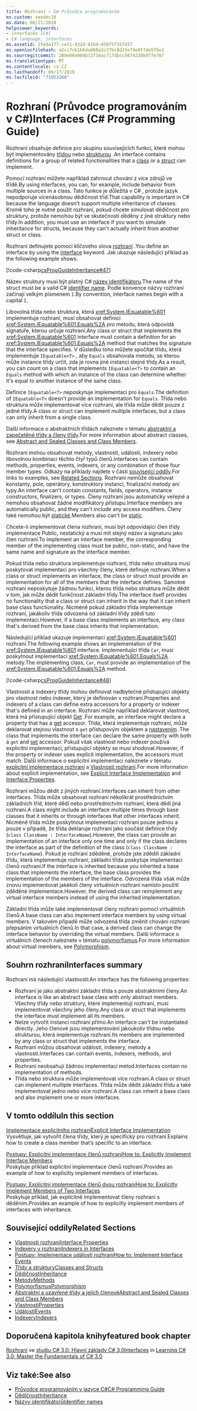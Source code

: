 ```yaml
---
title: Rozhraní – C# Průvodce programováním
ms.custom: seodec18
ms.date: 08/21/2018
helpviewer_keywords:
- interfaces [C#]
- C# language, interfaces
ms.assetid: 2feda177-ce11-432d-81b4-d50f5f35fd37
ms.openlocfilehash: a2cc7cb1b6da860a2c27bc8d2fe74e0ffde5f5e1
ms.sourcegitcommit: 289e06e904b72f34ac717dbcc5074239b977e707
ms.translationtype: MT
ms.contentlocale: cs-CZ
ms.lasthandoff: 09/17/2019
ms.locfileid: "71053266"
---
```

# <a name="interfaces-c-programming-guide"></a><span data-ttu-id="6aa2a-102">Rozhraní (Průvodce programováním v C#)</span><span class="sxs-lookup"><span data-stu-id="6aa2a-102">Interfaces (C# Programming Guide)</span></span>

<span data-ttu-id="6aa2a-103">Rozhraní obsahuje definice pro skupinu souvisejících funkcí, které mohou být implementovány [třídou](../../language-reference/keywords/class.md) nebo [strukturou](../../language-reference/keywords/struct.md) .</span><span class="sxs-lookup"><span data-stu-id="6aa2a-103">An interface contains definitions for a group of related functionalities that a [class](../../language-reference/keywords/class.md) or a [struct](../../language-reference/keywords/struct.md) can implement.</span></span>
  
<span data-ttu-id="6aa2a-104">Pomocí rozhraní můžete například zahrnout chování z více zdrojů ve třídě.</span><span class="sxs-lookup"><span data-stu-id="6aa2a-104">By using interfaces, you can, for example, include behavior from multiple sources in a class.</span></span> <span data-ttu-id="6aa2a-105">Tato funkce je důležitá v C# , protože jazyk nepodporuje vícenásobnou dědičnost tříd.</span><span class="sxs-lookup"><span data-stu-id="6aa2a-105">That capability is important in C# because the language doesn't support multiple inheritance of classes.</span></span> <span data-ttu-id="6aa2a-106">Kromě toho je nutné použít rozhraní, pokud chcete simulovat dědičnost pro struktury, protože nemohou být ve skutečnosti děděny z jiné struktury nebo třídy.</span><span class="sxs-lookup"><span data-stu-id="6aa2a-106">In addition, you must use an interface if you want to simulate inheritance for structs, because they can't actually inherit from another struct or class.</span></span>  
  
<span data-ttu-id="6aa2a-107">Rozhraní definujete pomocí klíčového slova [rozhraní](../../language-reference/keywords/interface.md) .</span><span class="sxs-lookup"><span data-stu-id="6aa2a-107">You define an interface by using the [interface](../../language-reference/keywords/interface.md) keyword.</span></span> <span data-ttu-id="6aa2a-108">Jak ukazuje následující příklad.</span><span class="sxs-lookup"><span data-stu-id="6aa2a-108">as the following example shows.</span></span>  
  
 [!code-csharp[csProgGuideInheritance#47](~/samples/snippets/csharp/VS_Snippets_VBCSharp/csProgGuideInheritance/CS/Inheritance.cs#47)]  

<span data-ttu-id="6aa2a-109">Název struktury musí být platný C# [název identifikátoru](../inside-a-program/identifier-names.md).</span><span class="sxs-lookup"><span data-stu-id="6aa2a-109">The name of the struct must be a valid C# [identifier name](../inside-a-program/identifier-names.md).</span></span> <span data-ttu-id="6aa2a-110">Podle konvence názvy rozhraní začínají velkým písmenem `I`.</span><span class="sxs-lookup"><span data-stu-id="6aa2a-110">By convention, interface names begin with a capital `I`.</span></span>

<span data-ttu-id="6aa2a-111">Libovolná třída nebo struktura, která <xref:System.IEquatable%601> implementuje rozhraní, musí obsahovat definici <xref:System.IEquatable%601.Equals%2A> pro metodu, která odpovídá signatuře, kterou určuje rozhraní.</span><span class="sxs-lookup"><span data-stu-id="6aa2a-111">Any class or struct that implements the <xref:System.IEquatable%601> interface must contain a definition for an <xref:System.IEquatable%601.Equals%2A> method that matches the signature that the interface specifies.</span></span> <span data-ttu-id="6aa2a-112">V důsledku toho můžete spočítat třídu, která implementuje `IEquatable<T>` , aby `Equals` obsahovala metodu, se kterou může instance třídy určit, zda je rovna jiné instanci stejné třídy.</span><span class="sxs-lookup"><span data-stu-id="6aa2a-112">As a result, you can count on a class that implements `IEquatable<T>` to contain an `Equals` method with which an instance of the class can determine whether it's equal to another instance of the same class.</span></span>  
  
<span data-ttu-id="6aa2a-113">Definice `IEquatable<T>` neposkytuje implementaci pro `Equals`.</span><span class="sxs-lookup"><span data-stu-id="6aa2a-113">The definition of `IEquatable<T>` doesn’t provide an implementation for `Equals`.</span></span> <span data-ttu-id="6aa2a-114">Třída nebo struktura může implementovat více rozhraní, ale třída může dědit pouze z jedné třídy.</span><span class="sxs-lookup"><span data-stu-id="6aa2a-114">A class or struct can implement multiple interfaces, but a class can only inherit from a single class.</span></span>
  
<span data-ttu-id="6aa2a-115">Další informace o abstraktních třídách naleznete v tématu [abstraktní a zapečetěné třídy a členy třídy](../classes-and-structs/abstract-and-sealed-classes-and-class-members.md).</span><span class="sxs-lookup"><span data-stu-id="6aa2a-115">For more information about abstract classes, see [Abstract and Sealed Classes and Class Members](../classes-and-structs/abstract-and-sealed-classes-and-class-members.md).</span></span>  
  
<span data-ttu-id="6aa2a-116">Rozhraní mohou obsahovat metody, vlastnosti, události, indexery nebo libovolnou kombinaci těchto čtyř typů členů.</span><span class="sxs-lookup"><span data-stu-id="6aa2a-116">Interfaces can contain methods, properties, events, indexers, or any combination of those four member types.</span></span> <span data-ttu-id="6aa2a-117">Odkazy na příklady najdete v části [související oddíly](./index.md#BKMK_RelatedSections).</span><span class="sxs-lookup"><span data-stu-id="6aa2a-117">For links to examples, see [Related Sections](./index.md#BKMK_RelatedSections).</span></span> <span data-ttu-id="6aa2a-118">Rozhraní nemůže obsahovat konstanty, pole, operátory, konstruktory instancí, finalizační metody ani typy.</span><span class="sxs-lookup"><span data-stu-id="6aa2a-118">An interface can't contain constants, fields, operators, instance constructors, finalizers, or types.</span></span> <span data-ttu-id="6aa2a-119">Členy rozhraní jsou automaticky veřejné a nemohou obsahovat žádné modifikátory přístupu.</span><span class="sxs-lookup"><span data-stu-id="6aa2a-119">Interface members are automatically public, and they can't include any access modifiers.</span></span> <span data-ttu-id="6aa2a-120">Členy také nemohou být [statické](../../language-reference/keywords/static.md).</span><span class="sxs-lookup"><span data-stu-id="6aa2a-120">Members also can't be [static](../../language-reference/keywords/static.md).</span></span>  
  
<span data-ttu-id="6aa2a-121">Chcete-li implementovat člena rozhraní, musí být odpovídající člen třídy implementace Public, nestatický a musí mít stejný název a signaturu jako člen rozhraní.</span><span class="sxs-lookup"><span data-stu-id="6aa2a-121">To implement an interface member, the corresponding member of the implementing class must be public, non-static, and have the same name and signature as the interface member.</span></span>  
  
<span data-ttu-id="6aa2a-122">Pokud třída nebo struktura implementuje rozhraní, třída nebo struktura musí poskytovat implementaci pro všechny členy, které definuje rozhraní.</span><span class="sxs-lookup"><span data-stu-id="6aa2a-122">When a class or struct implements an interface, the class or struct must provide an implementation for all of the members that the interface defines.</span></span> <span data-ttu-id="6aa2a-123">Samotné rozhraní neposkytuje žádnou funkci, kterou třída nebo struktura může dědit v tom, jak může dědit funkčnost základní třídy.</span><span class="sxs-lookup"><span data-stu-id="6aa2a-123">The interface itself provides no functionality that a class or struct can inherit in the way that it can inherit base class functionality.</span></span> <span data-ttu-id="6aa2a-124">Nicméně pokud základní třída implementuje rozhraní, jakákoliv třída odvozená od základní třídy zdědí tuto implementaci.</span><span class="sxs-lookup"><span data-stu-id="6aa2a-124">However, if a base class implements an interface, any class that's derived from the base class inherits that implementation.</span></span>  
  
<span data-ttu-id="6aa2a-125">Následující příklad ukazuje implementaci <xref:System.IEquatable%601> rozhraní.</span><span class="sxs-lookup"><span data-stu-id="6aa2a-125">The following example shows an implementation of the <xref:System.IEquatable%601> interface.</span></span> <span data-ttu-id="6aa2a-126">Implementující třída `Car`, musí poskytnout implementaci <xref:System.IEquatable%601.Equals%2A> metody.</span><span class="sxs-lookup"><span data-stu-id="6aa2a-126">The implementing class, `Car`, must provide an implementation of the <xref:System.IEquatable%601.Equals%2A> method.</span></span>  
  
 [!code-csharp[csProgGuideInheritance#48](~/samples/snippets/csharp/VS_Snippets_VBCSharp/csProgGuideInheritance/CS/Inheritance.cs#48)]  
  
<span data-ttu-id="6aa2a-127">Vlastnosti a indexery třídy mohou definovat nadbytečné přistupující objekty pro vlastnost nebo indexer, který je definován v rozhraní.</span><span class="sxs-lookup"><span data-stu-id="6aa2a-127">Properties and indexers of a class can define extra accessors for a property or indexer that's defined in an interface.</span></span> <span data-ttu-id="6aa2a-128">Rozhraní může například deklarovat vlastnost, která má přistupující objekt [Get](../../language-reference/keywords/get.md) .</span><span class="sxs-lookup"><span data-stu-id="6aa2a-128">For example, an interface might declare a property that has a [get](../../language-reference/keywords/get.md) accessor.</span></span> <span data-ttu-id="6aa2a-129">Třída, která implementuje rozhraní, může deklarovat stejnou vlastnost s `get` přístupovým objektem a [nastavením](../../language-reference/keywords/set.md) .</span><span class="sxs-lookup"><span data-stu-id="6aa2a-129">The class that implements the interface can declare the same property with both a `get` and [set](../../language-reference/keywords/set.md) accessor.</span></span> <span data-ttu-id="6aa2a-130">Pokud však vlastnost nebo indexer používá explicitní implementaci, přistupující objekty se musí shodovat.</span><span class="sxs-lookup"><span data-stu-id="6aa2a-130">However, if the property or indexer uses explicit implementation, the accessors must match.</span></span> <span data-ttu-id="6aa2a-131">Další informace o explicitní implementaci naleznete v tématu [explicitní implementace rozhraní](explicit-interface-implementation.md) a [Vlastnosti rozhraní](../classes-and-structs/interface-properties.md).</span><span class="sxs-lookup"><span data-stu-id="6aa2a-131">For more information about explicit implementation, see [Explicit Interface Implementation](explicit-interface-implementation.md) and [Interface Properties](../classes-and-structs/interface-properties.md).</span></span>  

<span data-ttu-id="6aa2a-132">Rozhraní můžou dědit z jiných rozhraní.</span><span class="sxs-lookup"><span data-stu-id="6aa2a-132">Interfaces can inherit from other interfaces.</span></span> <span data-ttu-id="6aa2a-133">Třída může obsahovat rozhraní několikrát prostřednictvím základních tříd, které dědí nebo prostřednictvím rozhraní, která dědí jiná rozhraní.</span><span class="sxs-lookup"><span data-stu-id="6aa2a-133">A class might include an interface multiple times through base classes that it inherits or through interfaces that other interfaces inherit.</span></span> <span data-ttu-id="6aa2a-134">Nicméně třída může poskytnout implementaci rozhraní pouze jednou a pouze v případě, že třída deklaruje rozhraní jako součást definice třídy (`class ClassName : InterfaceName`).</span><span class="sxs-lookup"><span data-stu-id="6aa2a-134">However, the class can provide an implementation of an interface only one time and only if the class declares the interface as part of the definition of the class (`class ClassName : InterfaceName`).</span></span> <span data-ttu-id="6aa2a-135">Pokud je rozhraní zděděné, protože jste zdědili základní třídu, která implementuje rozhraní, základní třída poskytuje implementaci členů rozhraní.</span><span class="sxs-lookup"><span data-stu-id="6aa2a-135">If the interface is inherited because you inherited a base class that implements the interface, the base class provides the implementation of the members of the interface.</span></span> <span data-ttu-id="6aa2a-136">Odvozená třída však může znovu implementovat jakékoli členy virtuálních rozhraní namísto použití zděděné implementace.</span><span class="sxs-lookup"><span data-stu-id="6aa2a-136">However, the derived class can reimplement any virtual interface members instead of using the inherited implementation.</span></span>  
  
<span data-ttu-id="6aa2a-137">Základní třída může také implementovat členy rozhraní pomocí virtuálních členů.</span><span class="sxs-lookup"><span data-stu-id="6aa2a-137">A base class can also implement interface members by using virtual members.</span></span> <span data-ttu-id="6aa2a-138">V takovém případě může odvozená třída změnit chování rozhraní přepsáním virtuálních členů.</span><span class="sxs-lookup"><span data-stu-id="6aa2a-138">In that case, a derived class can change the interface behavior by overriding the virtual members.</span></span> <span data-ttu-id="6aa2a-139">Další informace o virtuálních členech naleznete v tématu [polymorfismus](../classes-and-structs/polymorphism.md).</span><span class="sxs-lookup"><span data-stu-id="6aa2a-139">For more information about virtual members, see [Polymorphism](../classes-and-structs/polymorphism.md).</span></span>  
  
## <a name="interfaces-summary"></a><span data-ttu-id="6aa2a-140">Souhrn rozhraní</span><span class="sxs-lookup"><span data-stu-id="6aa2a-140">Interfaces summary</span></span>

<span data-ttu-id="6aa2a-141">Rozhraní má následující vlastnosti:</span><span class="sxs-lookup"><span data-stu-id="6aa2a-141">An interface has the following properties:</span></span>  

- <span data-ttu-id="6aa2a-142">Rozhraní je jako abstraktní základní třída s pouze abstraktními členy.</span><span class="sxs-lookup"><span data-stu-id="6aa2a-142">An interface is like an abstract base class with only abstract members.</span></span> <span data-ttu-id="6aa2a-143">Všechny třídy nebo struktury, které implementují rozhraní, musí implementovat všechny jeho členy.</span><span class="sxs-lookup"><span data-stu-id="6aa2a-143">Any class or struct that implements the interface must implement all its members.</span></span>
- <span data-ttu-id="6aa2a-144">Nelze vytvořit instanci rozhraní přímo.</span><span class="sxs-lookup"><span data-stu-id="6aa2a-144">An interface can't be instantiated directly.</span></span> <span data-ttu-id="6aa2a-145">Jeho členové jsou implementováni jakoukoliv třídou nebo strukturou, která implementuje rozhraní.</span><span class="sxs-lookup"><span data-stu-id="6aa2a-145">Its members are implemented by any class or struct that implements the interface.</span></span>
- <span data-ttu-id="6aa2a-146">Rozhraní můžou obsahovat události, indexery, metody a vlastnosti.</span><span class="sxs-lookup"><span data-stu-id="6aa2a-146">Interfaces can contain events, indexers, methods, and properties.</span></span>
- <span data-ttu-id="6aa2a-147">Rozhraní neobsahují žádnou implementaci metod.</span><span class="sxs-lookup"><span data-stu-id="6aa2a-147">Interfaces contain no implementation of methods.</span></span>
- <span data-ttu-id="6aa2a-148">Třída nebo struktura může implementovat více rozhraní.</span><span class="sxs-lookup"><span data-stu-id="6aa2a-148">A class or struct can implement multiple interfaces.</span></span> <span data-ttu-id="6aa2a-149">Třída může dědit základní třídu a také implementovat jedno nebo více rozhraní.</span><span class="sxs-lookup"><span data-stu-id="6aa2a-149">A class can inherit a base class and also implement one or more interfaces.</span></span>

## <a name="in-this-section"></a><span data-ttu-id="6aa2a-150">V tomto oddílu</span><span class="sxs-lookup"><span data-stu-id="6aa2a-150">In this section</span></span>

[<span data-ttu-id="6aa2a-151">Implementace explicitního rozhraní</span><span class="sxs-lookup"><span data-stu-id="6aa2a-151">Explicit Interface Implementation</span></span>](explicit-interface-implementation.md)  
 <span data-ttu-id="6aa2a-152">Vysvětluje, jak vytvořit člena třídy, který je specifický pro rozhraní.</span><span class="sxs-lookup"><span data-stu-id="6aa2a-152">Explains how to create a class member that’s specific to an interface.</span></span>  
  
 [<span data-ttu-id="6aa2a-153">Postupy: Explicitní implementace členů rozhraní</span><span class="sxs-lookup"><span data-stu-id="6aa2a-153">How to: Explicitly Implement Interface Members</span></span>](how-to-explicitly-implement-interface-members.md)  
 <span data-ttu-id="6aa2a-154">Poskytuje příklad explicitní implementace členů rozhraní.</span><span class="sxs-lookup"><span data-stu-id="6aa2a-154">Provides an example of how to explicitly implement members of interfaces.</span></span>  
  
 [<span data-ttu-id="6aa2a-155">Postupy: Explicitní implementace členů dvou rozhraní</span><span class="sxs-lookup"><span data-stu-id="6aa2a-155">How to: Explicitly Implement Members of Two Interfaces</span></span>](how-to-explicitly-implement-members-of-two-interfaces.md)  
 <span data-ttu-id="6aa2a-156">Poskytuje příklad, jak explicitně implementovat členy rozhraní s děděním.</span><span class="sxs-lookup"><span data-stu-id="6aa2a-156">Provides an example of how to explicitly implement members of interfaces with inheritance.</span></span>  
  
## <a name="BKMK_RelatedSections"></a><span data-ttu-id="6aa2a-157">Související oddíly</span><span class="sxs-lookup"><span data-stu-id="6aa2a-157">Related Sections</span></span>

- [<span data-ttu-id="6aa2a-158">Vlastnosti rozhraní</span><span class="sxs-lookup"><span data-stu-id="6aa2a-158">Interface Properties</span></span>](../classes-and-structs/interface-properties.md)  
- [<span data-ttu-id="6aa2a-159">Indexery v rozhraní</span><span class="sxs-lookup"><span data-stu-id="6aa2a-159">Indexers in Interfaces</span></span>](../indexers/indexers-in-interfaces.md)  
- [<span data-ttu-id="6aa2a-160">Postupy:  Implementace událostí rozhraní</span><span class="sxs-lookup"><span data-stu-id="6aa2a-160">How to:  Implement Interface Events</span></span>](../events/how-to-implement-interface-events.md)  
- [<span data-ttu-id="6aa2a-161">Třídy a struktury</span><span class="sxs-lookup"><span data-stu-id="6aa2a-161">Classes and Structs</span></span>](../classes-and-structs/index.md)  
- [<span data-ttu-id="6aa2a-162">Dědičnost</span><span class="sxs-lookup"><span data-stu-id="6aa2a-162">Inheritance</span></span>](../classes-and-structs/inheritance.md)  
- [<span data-ttu-id="6aa2a-163">Metody</span><span class="sxs-lookup"><span data-stu-id="6aa2a-163">Methods</span></span>](../classes-and-structs/methods.md)  
- [<span data-ttu-id="6aa2a-164">Polymorfismus</span><span class="sxs-lookup"><span data-stu-id="6aa2a-164">Polymorphism</span></span>](../classes-and-structs/polymorphism.md)  
- [<span data-ttu-id="6aa2a-165">Abstraktní a uzavřené třídy a jejich členové</span><span class="sxs-lookup"><span data-stu-id="6aa2a-165">Abstract and Sealed Classes and Class Members</span></span>](../classes-and-structs/abstract-and-sealed-classes-and-class-members.md)  
- [<span data-ttu-id="6aa2a-166">Vlastnosti</span><span class="sxs-lookup"><span data-stu-id="6aa2a-166">Properties</span></span>](../classes-and-structs/properties.md)  
- [<span data-ttu-id="6aa2a-167">Události</span><span class="sxs-lookup"><span data-stu-id="6aa2a-167">Events</span></span>](../events/index.md)  
- [<span data-ttu-id="6aa2a-168">Indexery</span><span class="sxs-lookup"><span data-stu-id="6aa2a-168">Indexers</span></span>](../indexers/index.md)  
  
## <a name="featured-book-chapter"></a><span data-ttu-id="6aa2a-169">Doporučená kapitola knihy</span><span class="sxs-lookup"><span data-stu-id="6aa2a-169">featured book chapter</span></span>

<span data-ttu-id="6aa2a-170">[Rozhraní](https://docs.microsoft.com/previous-versions/visualstudio/visual-studio-2008/ff652489%28v%3Dorm.10%29) ve [studiu C# 3,0: Hlavní základy C# 3,0](https://docs.microsoft.com/previous-versions/visualstudio/visual-studio-2008/ff652493%28v%253dorm.10%29)</span><span class="sxs-lookup"><span data-stu-id="6aa2a-170">[Interfaces](https://docs.microsoft.com/previous-versions/visualstudio/visual-studio-2008/ff652489%28v%3Dorm.10%29) in [Learning C# 3.0: Master the Fundamentals of C# 3.0](https://docs.microsoft.com/previous-versions/visualstudio/visual-studio-2008/ff652493%28v%253dorm.10%29)</span></span>

## <a name="see-also"></a><span data-ttu-id="6aa2a-171">Viz také:</span><span class="sxs-lookup"><span data-stu-id="6aa2a-171">See also</span></span>

- [<span data-ttu-id="6aa2a-172">Průvodce programováním v jazyce C#</span><span class="sxs-lookup"><span data-stu-id="6aa2a-172">C# Programming Guide</span></span>](../index.md)
- [<span data-ttu-id="6aa2a-173">Dědičnost</span><span class="sxs-lookup"><span data-stu-id="6aa2a-173">Inheritance</span></span>](../classes-and-structs/inheritance.md)
- [<span data-ttu-id="6aa2a-174">Názvy identifikátorů</span><span class="sxs-lookup"><span data-stu-id="6aa2a-174">Identifier names</span></span>](../inside-a-program/identifier-names.md)
